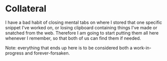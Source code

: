 # Collateral
I have a bad habit of closing mental tabs on where I stored that one specific snippet I've worked on, or losing clipboard containing things I've made or snatched from the web. Therefore I am going to start putting them all here whenever I remember, so that both of us can find them if needed.

Note: everything that ends up here is to be considered both a work-in-progress and forever-forsaken.